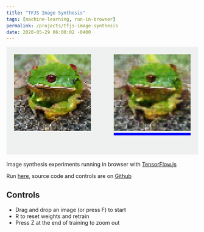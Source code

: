 ```yaml
---
title: "TFJS Image Synthesis"
tags: [machine-learning, run-in-browser]
permalink: /projects/tfjs-image-synthesis
date: 2020-05-29 06:00:02 -0400
---
```


![](/img/projects/tfjs-image-synthesis.png)

Image synthesis experiments running in browser with [TensorFlow.js](https://www.tensorflow.org/js)

Run [here](https://parameterized.github.io/tfjs-image-synthesis), source code and controls are on [Github](https://github.com/parameterized/tfjs-image-synthesis)

## Controls
- Drag and drop an image (or press F) to start
- R to reset weights and retrain
- Press Z at the end of training to zoom out
